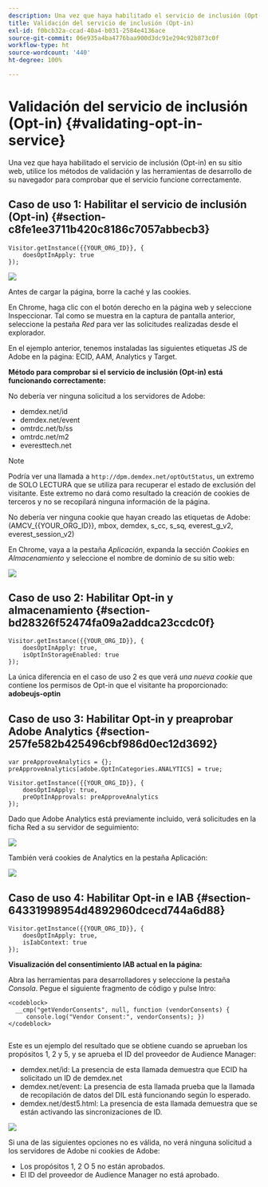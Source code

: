 ```yaml
---
description: Una vez que haya habilitado el servicio de inclusión (Opt-in) en su sitio web, utilice los métodos de validación y las herramientas de desarrollo de su navegador para comprobar que el servicio funcione correctamente.
title: Validación del servicio de inclusión (Opt-in)
exl-id: f0bcb32a-ccad-40a4-b031-2584e4136ace
source-git-commit: 06e935a4ba4776baa900d3dc91e294c92b873c0f
workflow-type: ht
source-wordcount: '440'
ht-degree: 100%

---
```


# Validación del servicio de inclusión (Opt-in) {#validating-opt-in-service}

Una vez que haya habilitado el servicio de inclusión (Opt-in) en su sitio web, utilice los métodos de validación y las herramientas de desarrollo de su navegador para comprobar que el servicio funcione correctamente.

## Caso de uso 1: Habilitar el servicio de inclusión (Opt-in) {#section-c8fe1ee3711b420c8186c7057abbecb3}

```
Visitor.getInstance({{YOUR_ORG_ID}}, { 
    doesOptInApply: true 
});
```

![](assets/use_case_1_1.png)

Antes de cargar la página, borre la caché y las cookies.

En Chrome, haga clic con el botón derecho en la página web y seleccione Inspeccionar. Tal como se muestra en la captura de pantalla anterior, seleccione la pestaña *Red* para ver las solicitudes realizadas desde el explorador.

En el ejemplo anterior, tenemos instaladas las siguientes etiquetas JS de Adobe en la página: ECID, AAM, Analytics y Target.

**Método para comprobar si el servicio de inclusión (Opt-in) está funcionando correctamente:**

No debería ver ninguna solicitud a los servidores de Adobe:

* demdex.net/id
* demdex.net/event
* omtrdc.net/b/ss
* omtrdc.net/m2
* everesttech.net

>[!NOTE]
>
>Podría ver una llamada a `http://dpm.demdex.net/optOutStatus`, un extremo de SOLO LECTURA que se utiliza para recuperar el estado de exclusión del visitante. Este extremo no dará como resultado la creación de cookies de terceros y no se recopilará ninguna información de la página.

No debería ver ninguna cookie que hayan creado las etiquetas de Adobe: (AMCV_{{YOUR_ORG_ID}}, mbox, demdex, s_cc, s_sq, everest_g_v2, everest_session_v2)

En Chrome, vaya a la pestaña *Aplicación*, expanda la sección *Cookies* en *Almacenamiento* y seleccione el nombre de dominio de su sitio web:

![](assets/use_case_1_2.png)

## Caso de uso 2: Habilitar Opt-in y almacenamiento {#section-bd28326f52474fa09a2addca23ccdc0f}

```
Visitor.getInstance({{YOUR_ORG_ID}}, { 
    doesOptInApply: true, 
    isOptInStorageEnabled: true 
});
```

La única diferencia en el caso de uso 2 es que verá *una nueva cookie* que contiene los permisos de Opt-in que el visitante ha proporcionado: **adobeujs-optin**

## Caso de uso 3: Habilitar Opt-in y preaprobar Adobe Analytics {#section-257fe582b425496cbf986d0ec12d3692}

```
var preApproveAnalytics = {}; 
preApproveAnalytics[adobe.OptInCategories.ANALYTICS] = true;

Visitor.getInstance({{YOUR_ORG_ID}}, { 
    doesOptInApply: true, 
    preOptInApprovals: preApproveAnalytics 
});
```

Dado que Adobe Analytics está previamente incluido, verá solicitudes en la ficha Red a su servidor de seguimiento:

![](assets/use_case_3_1.png)

También verá cookies de Analytics en la pestaña Aplicación:

![](assets/use_case_3_2.png)

## Caso de uso 4: Habilitar Opt-in e IAB {#section-64331998954d4892960dcecd744a6d88}

```
Visitor.getInstance({{YOUR_ORG_ID}}, { 
    doesOptInApply: true, 
    isIabContext: true 
});
```

**Visualización del consentimiento IAB actual en la página:**

Abra las herramientas para desarrolladores y seleccione la pestaña *Consola*. Pegue el siguiente fragmento de código y pulse Intro:

```
<codeblock>
  __cmp("getVendorConsents", null, function (vendorConsents) { 
     console.log("Vendor Consent:", vendorConsents); }) 
</codeblock>  
  
```

Este es un ejemplo del resultado que se obtiene cuando se aprueban los propósitos 1, 2 y 5, y se aprueba el ID del proveedor de Audience Manager:

* demdex.net/id: La presencia de esta llamada demuestra que ECID ha solicitado un ID de demdex.net
* demdex.net/event: La presencia de esta llamada prueba que la llamada de recopilación de datos del DIL está funcionando según lo esperado.
* demdex.net/dest5.html: La presencia de esta llamada demuestra que se están activando las sincronizaciones de ID.

![](assets/use_case_4_1.png)

Si una de las siguientes opciones no es válida, no verá ninguna solicitud a los servidores de Adobe ni cookies de Adobe:

* Los propósitos 1, 2 O 5 no están aprobados.
* El ID del proveedor de Audience Manager no está aprobado.
